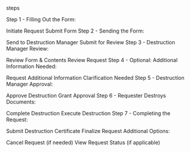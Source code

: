 steps

Step 1 - Filling Out the Form:

Initiate Request
Submit Form
Step 2 - Sending the Form:

Send to Destruction Manager
Submit for Review
Step 3 - Destruction Manager Review:

Review Form & Contents
Review Request
Step 4 - Optional:  Additional Information Needed:

Request Additional Information
Clarification Needed
Step 5 - Destruction Manager Approval:

Approve Destruction
Grant Approval
Step 6 - Requester Destroys Documents:

Complete Destruction
Execute Destruction
Step 7 - Completing the Request:

Submit Destruction Certificate
Finalize Request
Additional Options:

Cancel Request (if needed)
View Request Status (if applicable)
